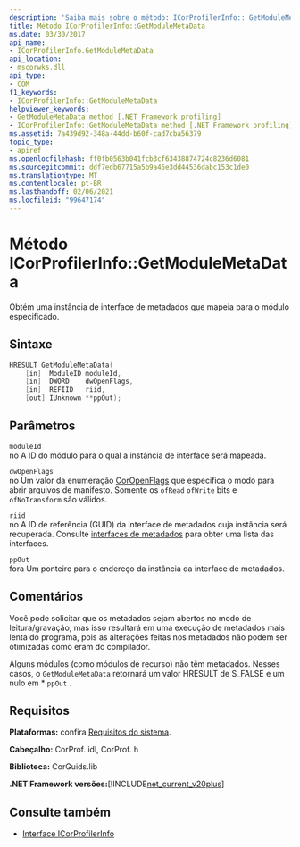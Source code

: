 ```yaml
---
description: 'Saiba mais sobre o método: ICorProfilerInfo:: GetModuleMetaData'
title: Método ICorProfilerInfo::GetModuleMetaData
ms.date: 03/30/2017
api_name:
- ICorProfilerInfo.GetModuleMetaData
api_location:
- mscorwks.dll
api_type:
- COM
f1_keywords:
- ICorProfilerInfo::GetModuleMetaData
helpviewer_keywords:
- GetModuleMetaData method [.NET Framework profiling]
- ICorProfilerInfo::GetModuleMetaData method [.NET Framework profiling]
ms.assetid: 7a439d92-348a-44dd-b60f-cad7cba56379
topic_type:
- apiref
ms.openlocfilehash: ff0fb0563b041fcb3cf63438874724c8236d6081
ms.sourcegitcommit: ddf7edb67715a5b9a45e3dd44536dabc153c1de0
ms.translationtype: MT
ms.contentlocale: pt-BR
ms.lasthandoff: 02/06/2021
ms.locfileid: "99647174"
---
```

# <a name="icorprofilerinfogetmodulemetadata-method"></a>Método ICorProfilerInfo::GetModuleMetaData

Obtém uma instância de interface de metadados que mapeia para o módulo especificado.  
  
## <a name="syntax"></a>Sintaxe  
  
```cpp  
HRESULT GetModuleMetaData(  
    [in]  ModuleID moduleId,  
    [in]  DWORD    dwOpenFlags,  
    [in]  REFIID   riid,  
    [out] IUnknown **ppOut);  
```  
  
## <a name="parameters"></a>Parâmetros  

 `moduleId`  
 no A ID do módulo para o qual a instância de interface será mapeada.  
  
 `dwOpenFlags`  
 no Um valor da enumeração [CorOpenFlags](../metadata/coropenflags-enumeration.md) que especifica o modo para abrir arquivos de manifesto. Somente os `ofRead` `ofWrite` bits e `ofNoTransform` são válidos.  
  
 `riid`  
 no A ID de referência (GUID) da interface de metadados cuja instância será recuperada. Consulte [interfaces de metadados](../metadata/metadata-interfaces.md) para obter uma lista das interfaces.  
  
 `ppOut`  
 fora Um ponteiro para o endereço da instância da interface de metadados.  
  
## <a name="remarks"></a>Comentários  

 Você pode solicitar que os metadados sejam abertos no modo de leitura/gravação, mas isso resultará em uma execução de metadados mais lenta do programa, pois as alterações feitas nos metadados não podem ser otimizadas como eram do compilador.  
  
 Alguns módulos (como módulos de recurso) não têm metadados. Nesses casos, o `GetModuleMetaData` retornará um valor HRESULT de S_FALSE e um nulo em * `ppOut` .  
  
## <a name="requirements"></a>Requisitos  

 **Plataformas:** confira [Requisitos do sistema](../../get-started/system-requirements.md).  
  
 **Cabeçalho:** CorProf. idl, CorProf. h  
  
 **Biblioteca:** CorGuids.lib  
  
 **.NET Framework versões:**[!INCLUDE[net_current_v20plus](../../../../includes/net-current-v20plus-md.md)]  
  
## <a name="see-also"></a>Consulte também

- [Interface ICorProfilerInfo](icorprofilerinfo-interface.md)
